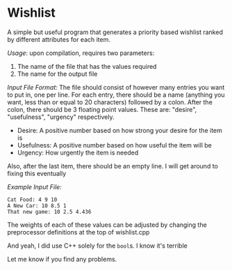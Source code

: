 # Wishlist
A simple but useful program that generates a priority based wishlist ranked by different attributes for each item.

*Usage*: upon compilation, requires two parameters:
  1. The name of the file that has the values required
  2. The name for the output file
  
*Input File Format:*
The file should consist of however many entries you want to put in, one per line.
For each entry, there should be a name (anything you want, less than or equal to 20 characters) followed by a colon.
After the colon, there should be 3 floating point values. These are: "desire", "usefulness", "urgency" respectively.
  - Desire: A positive number based on how strong your desire for the item is
  - Usefulness: A positive number based on how useful the item will be
  - Urgency: How urgently the item is needed
  
Also, after the last item, there should be an empty line. I will get around to fixing this eventually

*Example Input File:*
```
Cat Food: 4 9 10
A New Car: 10 8.5 1
That new game: 10 2.5 4.436

```

The weights of each of these values can be adjusted by changing the preprocessor definitions at the top of wishlist.cpp

And yeah, I did use C++ solely for the `bool`s. I know it's terrible

Let me know if you find any problems.
